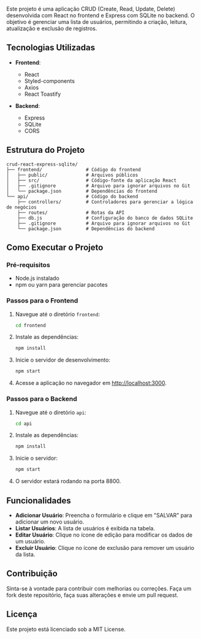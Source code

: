 Este projeto é uma aplicação CRUD (Create, Read, Update, Delete) desenvolvida com React no frontend e Express com SQLite no backend. O objetivo é gerenciar uma lista de usuários, permitindo a criação, leitura, atualização e exclusão de registros.

## Tecnologias Utilizadas

- **Frontend**:

  - React
  - Styled-components
  - Axios
  - React Toastify

- **Backend**:
  - Express
  - SQLite
  - CORS

## Estrutura do Projeto

```
crud-react-express-sqlite/
├── frontend/                # Código do frontend
│   ├── public/              # Arquivos públicos
│   ├── src/                 # Código-fonte da aplicação React
│   ├── .gitignore           # Arquivo para ignorar arquivos no Git
│   └── package.json         # Dependências do frontend
└── api/                     # Código do backend
    ├── controllers/         # Controladores para gerenciar a lógica de negócios
    ├── routes/              # Rotas da API
    ├── db.js                # Configuração do banco de dados SQLite
    ├── .gitignore           # Arquivo para ignorar arquivos no Git
    └── package.json         # Dependências do backend
```
## Como Executar o Projeto

### Pré-requisitos

- Node.js instalado
- npm ou yarn para gerenciar pacotes

### Passos para o Frontend

1. Navegue até o diretório `frontend`:

   ```bash
   cd frontend
   ```

2. Instale as dependências:

   ```bash
   npm install
   ```

3. Inicie o servidor de desenvolvimento:

   ```bash
   npm start
   ```

4. Acesse a aplicação no navegador em [http://localhost:3000](http://localhost:3000).

### Passos para o Backend

1. Navegue até o diretório `api`:

   ```bash
   cd api
   ```

2. Instale as dependências:

   ```bash
   npm install
   ```

3. Inicie o servidor:

   ```bash
   npm start
   ```

4. O servidor estará rodando na porta 8800.

## Funcionalidades

- **Adicionar Usuário**: Preencha o formulário e clique em "SALVAR" para adicionar um novo usuário.
- **Listar Usuários**: A lista de usuários é exibida na tabela.
- **Editar Usuário**: Clique no ícone de edição para modificar os dados de um usuário.
- **Excluir Usuário**: Clique no ícone de exclusão para remover um usuário da lista.

## Contribuição

Sinta-se à vontade para contribuir com melhorias ou correções. Faça um fork deste repositório, faça suas alterações e envie um pull request.

## Licença

Este projeto está licenciado sob a MIT License.
